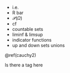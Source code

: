 * i.e.
* R bar
* $\mathcal{P}(\Omega)$
* cf
* countable sets
* liminf & limsup
* indicator functions
* up and down sets unions

@ref(cauchy2)

Is there a tag here
